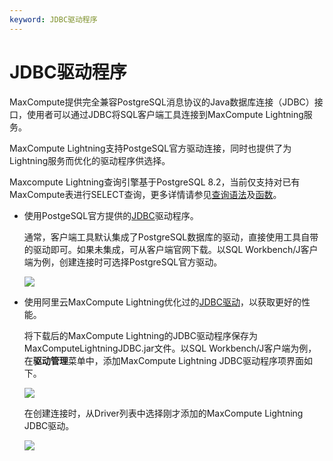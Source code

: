 ```yaml
---
keyword: JDBC驱动程序
---
```


# JDBC驱动程序

MaxCompute提供完全兼容PostgreSQL消息协议的Java数据库连接（JDBC）接口，使用者可以通过JDBC将SQL客户端工具连接到MaxCompute Lightning服务。

MaxCompute Lightning支持PostgeSQL官方驱动连接，同时也提供了为Lightning服务而优化的驱动程序供选择。

Maxcompute Lightning查询引擎基于PostgreSQL 8.2，当前仅支持对已有MaxCompute表进行SELECT查询，更多详情请参见[查询语法](https://www.postgresql.org/docs/8.2/static/queries.html)及[函数](https://www.postgresql.org/docs/8.2/static/functions.html)。

-   使用PostgeSQL官方提供的[JDBC](https://jdbc.postgresql.org/)驱动程序。

    通常，客户端工具默认集成了PostgreSQL数据库的驱动，直接使用工具自带的驱动即可。如果未集成，可从客户端官网下载。以SQL Workbench/J客户端为例，创建连接时可选择PostgreSQL官方驱动。

    ![](https://static-aliyun-doc.oss-cn-hangzhou.aliyuncs.com/assets/img/zh-CN/4292659951/p11216.jpg)

-   使用阿里云MaxCompute Lightning优化过的[JDBC驱动](http://docs-aliyun.cn-hangzhou.oss.aliyun-inc.com/assets/attach/89778/cn_zh/1535960228920/MaxComputeLightningJDBC.jar)，以获取更好的性能。

    将下载后的MaxCompute Lightning的JDBC驱动程序保存为MaxComputeLightningJDBC.jar文件。以SQL Workbench/J客户端为例，在**驱动管理**菜单中，添加MaxCompute Lightning JDBC驱动程序项界面如下。

    ![](https://static-aliyun-doc.oss-cn-hangzhou.aliyuncs.com/assets/img/zh-CN/4292659951/p11243.jpg)

    在创建连接时，从Driver列表中选择刚才添加的MaxCompute Lightning JDBC驱动。

    ![](https://static-aliyun-doc.oss-cn-hangzhou.aliyuncs.com/assets/img/zh-CN/4292659951/p11244.jpg)



